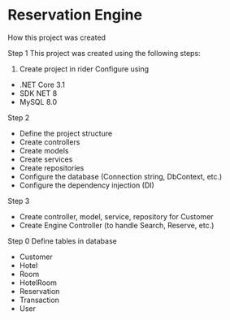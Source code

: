 # Reservation Engine
How this project was created 

Step 1 This project was created using the following steps:

1. Create project in rider
Configure using 
- .NET Core 3.1
- SDK NET 8
- MySQL 8.0

Step 2

- Define the project structure
- Create controllers
- Create models
- Create services
- Create repositories
- Configure the database (Connection string, DbContext, etc.)
- Configure the dependency injection (DI)

Step 3

- Create controller, model, service, repository for Customer
- Create Engine Controller (to handle Search, Reserve, etc.)

Step 0 Define tables in database 

- Customer
- Hotel
- Room
- HotelRoom
- Reservation
- Transaction
- User

